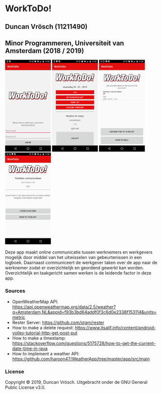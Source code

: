 WorkToDo!
===================

## Duncan Vrösch (11211490) ##

## Minor Programmeren, Universiteit van Amsterdam (2018 / 2019) ##

<img src="/doc/Screenshot_20190130-115547.png" width="150"> <img src="/doc/Screenshot_20190130-115600.png" width="150"> <img src="/doc/Screenshot_20190130-115643.png" width="150"> <img src="/doc/Screenshot_20190130-115647.png" width="150">


Deze app maakt online communicatie tussen werknemers en werkgevers mogelijk door middel van het uitwisselen van gebeurtenissen in een logboek. Daarnaast communiceert de werkgever taken over de app naar de werknemer zodat er overzichtelijk en geordend gewerkt kan worden. Overzichtelijk en taakgericht samen werken is de leidende factor in deze app.

### Sources ###
- OpenWeatherMap API: https://api.openweathermap.org/data/2.5/weather?q=Amsterdam,NL&appid=f93b3bd64addf0f3c6d0e2338f153114&units=metric
- Rester Server: https://github.com/stgm/rester
- How to make a delete request: https://www.itsalif.info/content/android-volley-tutorial-http-get-post-put
- How to make a timestamp: https://stackoverflow.com/questions/5175728/how-to-get-the-current-date-time-in-java
- How to implement a weather API: https://github.com/haroon47/WeatherApp/tree/master/app/src/main

### License ###
Copyright © 2019, Duncan Vrösch. Uitgebracht onder de GNU General Public License v3.0.

